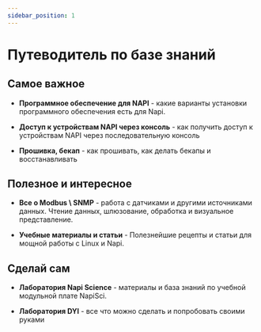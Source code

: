 ```yaml
---
sidebar_position: 1
---
```


# Путеводитель по базе знаний

## Самое важное

- **Программное обеспечение для NAPI** - какие варианты установки программного обеспечения есть для Napi.

- **Доступ к устройствам NAPI через консоль** - как получить доступ к устройствам NAPI через последовательную консоль

- **Прошивка, бекап** - как прошивать, как делать бекапы и восстанавливать

## Полезное и интересное

- **Все о Modbus \ SNMP** - работа с датчиками и другими источниками данных. Чтение данных, шлюзование, обработка и визуальное представление.

- **Учебные материалы и статьи** - Полезнейшие рецепты и статьи для мощной работы с Linux и Napi.

## Сделай сам

- **Лаборатория Napi Science** - материалы и база знаний по учебной модульной плате NapiSci.

- **Лаборатория DYI** - все что можно сделать и попробовать своими руками
